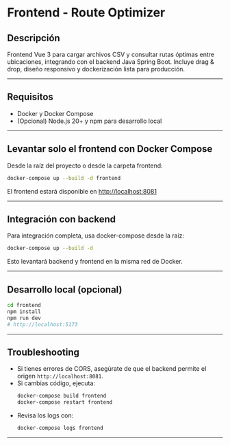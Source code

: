 # Frontend - Route Optimizer

## Descripción

Frontend Vue 3 para cargar archivos CSV y consultar rutas óptimas entre ubicaciones, integrando con el backend Java Spring Boot. Incluye drag & drop, diseño responsivo y dockerización lista para producción.

---

## Requisitos
- Docker y Docker Compose
- (Opcional) Node.js 20+ y npm para desarrollo local

---

## Levantar solo el frontend con Docker Compose

Desde la raíz del proyecto o desde la carpeta frontend:

```bash
docker-compose up --build -d frontend
```

El frontend estará disponible en [http://localhost:8081](http://localhost:8081)

---

## Integración con backend

Para integración completa, usa docker-compose desde la raíz:

```bash
docker-compose up --build -d
```

Esto levantará backend y frontend en la misma red de Docker.

---

## Desarrollo local (opcional)

```bash
cd frontend
npm install
npm run dev
# http://localhost:5173
```

---

## Troubleshooting
- Si tienes errores de CORS, asegúrate de que el backend permite el origen `http://localhost:8081`.
- Si cambias código, ejecuta:
  ```bash
  docker-compose build frontend
  docker-compose restart frontend
  ```
- Revisa los logs con:
  ```bash
  docker-compose logs frontend
  ```

---
